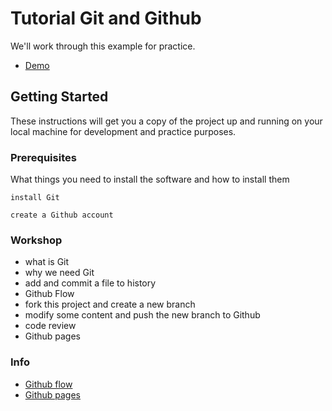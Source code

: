 # Tutorial Git and Github

We'll work through this example for practice.
* [Demo](https://faneder.github.io/tutorial-git-github/)

## Getting Started

These instructions will get you a copy of the project up and running on your local machine for development and practice purposes. 

### Prerequisites

What things you need to install the software and how to install them

```
install Git
```

```
create a Github account
```

### Workshop

- what is Git
- why we need Git
- add and commit a file to history 
- Github Flow
- fork this project and create a new branch
- modify some content and push the new branch to Github
- code review
- Github pages

### Info

* [Github flow](https://guides.github.com/introduction/flow/)
* [Github pages](https://pages.github.com/)

